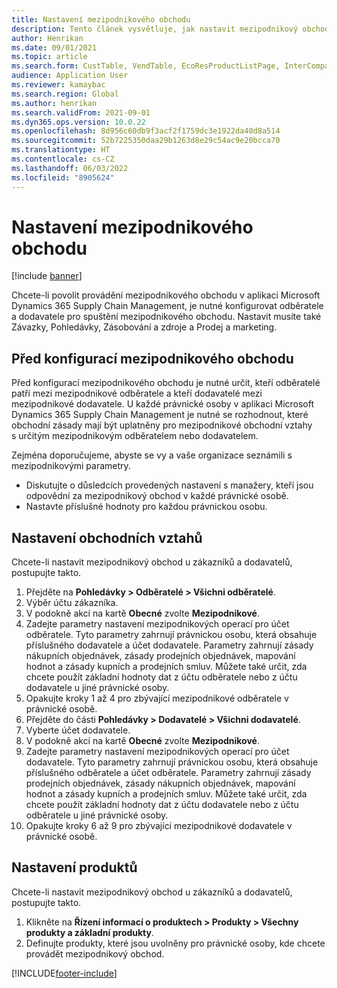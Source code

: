 ```yaml
---
title: Nastavení mezipodnikového obchodu
description: Tento článek vysvětluje, jak nastavit mezipodnikový obchod
author: Henrikan
ms.date: 09/01/2021
ms.topic: article
ms.search.form: CustTable, VendTable, EcoResProductListPage, InterCompanyTradingRelationSetupCustomer
audience: Application User
ms.reviewer: kamaybac
ms.search.region: Global
ms.author: henrikan
ms.search.validFrom: 2021-09-01
ms.dyn365.ops.version: 10.0.22
ms.openlocfilehash: 8d956c60db9f3acf2f1759dc3e1922da40d8a514
ms.sourcegitcommit: 52b7225350daa29b1263d8e29c54ac9e20bcca70
ms.translationtype: HT
ms.contentlocale: cs-CZ
ms.lasthandoff: 06/03/2022
ms.locfileid: "8905624"
---
```

# <a name="set-up-intercompany-trade"></a>Nastavení mezipodnikového obchodu

[!include [banner](../../includes/banner.md)]

Chcete-li povolit provádění mezipodnikového obchodu v aplikaci Microsoft Dynamics 365 Supply Chain Management, je nutné konfigurovat odběratele a dodavatele pro spuštění mezipodnikového obchodu. Nastavit musíte také Závazky, Pohledávky, Zásobování a zdroje a Prodej a marketing.

## <a name="before-you-set-up-intercompany-trade"></a>Před konfigurací mezipodnikového obchodu

Před konfigurací mezipodnikového obchodu je nutné určit, kteří odběratelé patří mezi mezipodnikové odběratele a kteří dodavatelé mezi mezipodnikové dodavatele. U každé právnické osoby v aplikaci Microsoft Dynamics 365 Supply Chain Management je nutné se rozhodnout, které obchodní zásady mají být uplatněny pro mezipodnikové obchodní vztahy s určitým mezipodnikovým odběratelem nebo dodavatelem.

Zejména doporučujeme, abyste se vy a vaše organizace seznámili s mezipodnikovými parametry.

- Diskutujte o důsledcích provedených nastavení s manažery, kteří jsou odpovědní za mezipodnikový obchod v každé právnické osobě.
- Nastavte příslušné hodnoty pro každou právnickou osobu.

## <a name="set-up-trading-relations"></a>Nastavení obchodních vztahů

Chcete-li nastavit mezipodnikový obchod u zákazníků a dodavatelů, postupujte takto.

1. Přejděte na **Pohledávky \> Odběratelé \> Všichni odběratelé**.
1. Výběr účtu zákazníka.
1. V podokně akcí na kartě **Obecné** zvolte **Mezipodnikové**.
1. Zadejte parametry nastavení mezipodnikových operací pro účet odběratele. Tyto parametry zahrnují právnickou osobu, která obsahuje příslušného dodavatele a účet dodavatele. Parametry zahrnují zásady nákupních objednávek, zásady prodejních objednávek, mapování hodnot a zásady kupních a prodejních smluv. Můžete také určit, zda chcete použít základní hodnoty dat z účtu odběratele nebo z účtu dodavatele u jiné právnické osoby.
1. Opakujte kroky 1 až 4 pro zbývající mezipodnikové odběratele v právnické osobě.
1. Přejděte do části **Pohledávky \> Dodavatelé \> Všichni dodavatelé**.
1. Vyberte účet dodavatele.
1. V podokně akcí na kartě **Obecné** zvolte **Mezipodnikové**.
1. Zadejte parametry nastavení mezipodnikových operací pro účet dodavatele. Tyto parametry zahrnují právnickou osobu, která obsahuje příslušného odběratele a účet odběratele. Parametry zahrnují zásady prodejních objednávek, zásady nákupních objednávek, mapování hodnot a zásady kupních a prodejních smluv. Můžete také určit, zda chcete použít základní hodnoty dat z účtu dodavatele nebo z účtu odběratele u jiné právnické osoby.
1. Opakujte kroky 6 až 9 pro zbývající mezipodnikové dodavatele v právnické osobě.

## <a name="set-up-products"></a>Nastavení produktů

Chcete-li nastavit mezipodnikový obchod u zákazníků a dodavatelů, postupujte takto.

1. Klikněte na **Řízení informací o produktech \> Produkty \> Všechny produkty a základní produkty**.
1. Definujte produkty, které jsou uvolněny pro právnické osoby, kde chcete provádět mezipodnikový obchod.

[!INCLUDE[footer-include](../../includes/footer-banner.md)]
